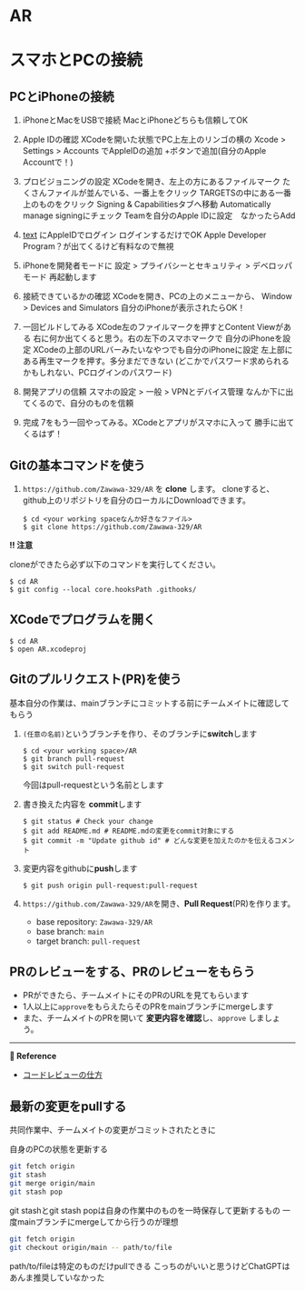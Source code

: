 # AR

# スマホとPCの接続

## PCとiPhoneの接続
1. iPhoneとMacをUSBで接続
    MacとiPhoneどちらも信頼してOK

2. Apple IDの確認
    XCodeを開いた状態でPC上左上のリンゴの横の
    Xcode > Settings > Accounts でAppleIDの追加
    +ボタンで追加(自分のApple Accountで！)

3. プロビジョニングの設定
    XCodeを開き、左上の方にあるファイルマーク
    たくさんファイルが並んでいる、一番上をクリック
    TARGETSの中にある一番上のものをクリック
    Signing & Capabilitiesタブへ移動
    Automatically manage signingにチェック
    Teamを自分のApple IDに設定　なかったらAdd

4. [text](https://developer.apple.com/account) にAppleIDでログイン
    ログインするだけでOK
    Apple Developer Program？が出てくるけど有料なので無視

5. iPhoneを開発者モードに
    設定 > プライバシーとセキュリティ > デベロッパモード
    再起動します

6. 接続できているかの確認
    XCodeを開き、PCの上のメニューから、
    Window > Devices and Simulators
    自分のiPhoneが表示されたらOK！

7. 一回ビルドしてみる
    XCode左のファイルマークを押すとContent Viewがある
    右に何か出てくると思う。右の左下のスマホマークで
    自分のiPhoneを設定
    XCodeの上部のURLバーみたいなやつでも自分のiPhoneに設定
    左上部にある再生マークを押す。多分まだできない
    (どこかでパスワード求められるかもしれない、PCログインのパスワード)

8. 開発アプリの信頼
    スマホの設定 > 一般 > VPNとデバイス管理
    なんか下に出てくるので、自分のものを信頼

9. 完成
    7をもう一回やってみる。XCodeとアプリがスマホに入って
    勝手に出てくるはず！
   

## Gitの基本コマンドを使う

1. `https://github.com/Zawawa-329/AR` を **clone**
   します。 cloneすると、github上のリポジトリを自分のローカルにDownloadできます。
   ```shell
   $ cd <your working spaceなんか好きなファイル>
   $ git clone https://github.com/Zawawa-329/AR
   ```
**:bangbang: 注意**

cloneができたら必ず以下のコマンドを実行してください。
```shell
$ cd AR
$ git config --local core.hooksPath .githooks/ 
```

## XCodeでプログラムを開く

```shell
$ cd AR
$ open AR.xcodeproj
```


## Gitのプルリクエスト(PR)を使う
基本自分の作業は、mainブランチにコミットする前にチームメイトに確認してもらう

1. `(任意の名前)`というブランチを作り、そのブランチに**switch**します
   ```shell
   $ cd <your working space>/AR
   $ git branch pull-request
   $ git switch pull-request
   ```
   今回はpull-requestという名前とします

2. 書き換えた内容を **commit**します
   ```shell
   $ git status # Check your change
   $ git add README.md # README.mdの変更をcommit対象にする
   $ git commit -m "Update github id" # どんな変更を加えたのかを伝えるコメント
   ```
3. 変更内容をgithubに**push**します
   ```shell
   $ git push origin pull-request:pull-request
   ```
4. `https://github.com/Zawawa-329/AR`を開き、**Pull Request**(PR)を作ります。
    - base repository: `Zawawa-329/AR`
    - base branch: `main`
    - target branch: `pull-request`

## PRのレビューをする、PRのレビューをもらう
- PRができたら、チームメイトにそのPRのURLを見てもらいます
- 1人以上に`approve`をもらえたらそのPRをmainブランチにmergeします
- また、チームメイトのPRを開いて **変更内容を確認**し、`approve` しましょう。

---

**:book: Reference**
- [コードレビューの仕方](https://fujiharuka.github.io/google-eng-practices-ja/ja/review/reviewer/)

## 最新の変更をpullする

共同作業中、チームメイトの変更がコミットされたときに

自身のPCの状態を更新する

```bash
git fetch origin
git stash
git merge origin/main
git stash pop
```
git stashとgit stash popは自身の作業中のものを一時保存して更新するもの
一度mainブランチにmergeしてから行うのが理想

```bash
git fetch origin
git checkout origin/main -- path/to/file
```
path/to/fileは特定のものだけpullできる
こっちのがいいと思うけどChatGPTはあんま推奨していなかった
